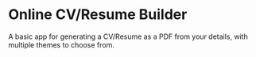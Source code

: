 # Online CV/Resume Builder

A basic app for generating a CV/Resume as a PDF from your details, with multiple themes to choose from.
